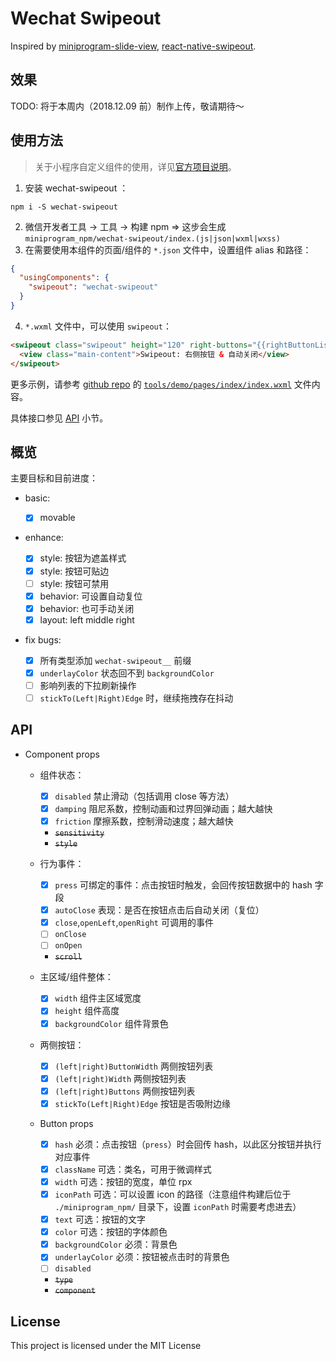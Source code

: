 # Wechat Swipeout

Inspired by [miniprogram-slide-view](https://github.com/wechat-miniprogram/slide-view), [react-native-swipeout](https://github.com/dancormier/react-native-swipeout).

## 效果

TODO: 将于本周内（2018.12.09 前）制作上传，敬请期待～

## 使用方法

> 关于小程序自定义组件的使用，详见[官方项目说明](https://github.com/wechat-miniprogram/miniprogram-custom-component)。

1. 安装 wechat-swipeout ：

```
npm i -S wechat-swipeout
```

2. 微信开发者工具 -> 工具 -> 构建 npm => 这步会生成 `miniprogram_npm/wechat-swipeout/index.(js|json|wxml|wxss)`
3. 在需要使用本组件的页面/组件的 `*.json` 文件中，设置组件 alias 和路径：

```json
{
  "usingComponents": {
    "swipeout": "wechat-swipeout"
  }
}
```

4. `*.wxml` 文件中，可以使用 `swipeout`：

```html
<swipeout class="swipeout" height="120" right-buttons="{{rightButtonList}}" auto-close="true" background-color="black" bind:press="onSwipeoutPress">
  <view class="main-content">Swipeout: 右侧按钮 & 自动关闭</view>
</swipeout>
```

更多示例，请参考 [github repo](https://github.com/baishusama/wechat-swipeout) 的 [`tools/demo/pages/index/index.wxml`](https://github.com/baishusama/wechat-swipeout/blob/master/tools/demo/pages/index/index.wxml) 文件内容。

具体接口参见 [API](#api) 小节。

## 概览

主要目标和目前进度：

* basic:

  - [x] movable

* enhance:

  - [x] style: 按钮为遮盖样式
  - [x] style: 按钮可贴边
  - [ ] style: 按钮可禁用
  - [x] behavior: 可设置自动复位
  - [x] behavior: 也可手动关闭
  - [x] layout: left middle right

* fix bugs:

  - [x] 所有类型添加 `wechat-swipeout__` 前缀
  - [x] `underlayColor` 状态回不到 `backgroundColor`
  - [ ] 影响列表的下拉刷新操作
  - [ ] `stickTo(Left|Right)Edge` 时，继续拖拽存在抖动

## API

- Component props

  - 组件状态：

    - [x] `disabled` 禁止滑动（包括调用 close 等方法）
    - [x] `damping` 阻尼系数，控制动画和过界回弹动画；越大越快
    - [x] `friction` 摩擦系数，控制滑动速度；越大越快
    - ~~`sensitivity`~~
    - ~~`style`~~

  - 行为事件：

    - [x] `press` 可绑定的事件：点击按钮时触发，会回传按钮数据中的 hash 字段
    - [x] `autoClose` 表现：是否在按钮点击后自动关闭（复位）
    - [x] `close`,`openLeft`,`openRight` 可调用的事件
    - [ ] `onClose`
    - [ ] `onOpen`
    - ~~`scroll`~~

  - 主区域/组件整体：

    - [x] `width` 组件主区域宽度
    - [x] `height` 组件高度
    - [x] `backgroundColor` 组件背景色

  - 两侧按钮：

    - [x] `(left|right)ButtonWidth` 两侧按钮列表
    - [x] `(left|right)Width` 两侧按钮列表
    - [x] `(left|right)Buttons` 两侧按钮列表
    - [x] `stickTo(Left|Right)Edge` 按钮是否吸附边缘

  - Button props

    - [x] `hash` 必须：点击按钮（`press`）时会回传 hash，以此区分按钮并执行对应事件
    - [x] `className` 可选：类名，可用于微调样式
    - [x] `width` 可选：按钮的宽度，单位 rpx
    - [x] `iconPath` 可选：可以设置 icon 的路径（注意组件构建后位于 `./miniprogram_npm/` 目录下，设置 `iconPath` 时需要考虑进去）
    - [x] `text` 可选：按钮的文字
    - [x] `color` 可选：按钮的字体颜色
    - [x] `backgroundColor` 必须：背景色
    - [x] `underlayColor` 必须：按钮被点击时的背景色
    - [ ] `disabled`
    - ~~`type`~~
    - ~~`component`~~

## License

This project is licensed under the MIT License
